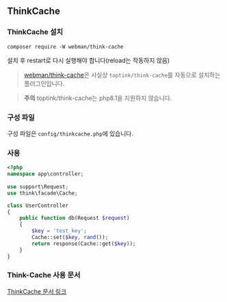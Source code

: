 ## ThinkCache

### ThinkCache 설치

`composer require -W webman/think-cache`

설치 후 restart로 다시 실행해야 합니다(reload는 작동하지 않음)


> [webman/think-cache](https://www.workerman.net/plugin/15)은 사실상 `toptink/think-cache`를 자동으로 설치하는 플러그인입니다.

> **주의**
> toptink/think-cache는 php8.1을 지원하지 않습니다.
  
### 구성 파일

구성 파일은 `config/thinkcache.php`에 있습니다.

### 사용

  ```php
  <?php
  namespace app\controller;
    
  use support\Request;
  use think\facade\Cache;
  
  class UserController
  {
      public function db(Request $request)
      {
          $key = 'test_key';
          Cache::set($key, rand());
          return response(Cache::get($key));
      }
  }
  ```
### Think-Cache 사용 문서

[ThinkCache 문서 링크](https://github.com/top-think/think-cache)
